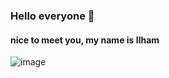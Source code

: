 ### Hello everyone 👋
#### nice to meet you, my name is Ilham


![image](https://img.shields.io/badge/Discord-5865F2?style=for-the-badge&logo=discord&logoColor=white{https://img.shields.io/badge/Discord-5865F2?style=for-the-badge&logo=discord&logoColor=white})


<!--
**Aireef/Aireef** is a ✨ _special_ ✨ repository because its `README.md` (this file) appears on your GitHub profile.

Here are some ideas to get you started:

- 🔭 I’m currently working on ...
- 🌱 I’m currently learning ...
- 👯 I’m looking to collaborate on ...
- 🤔 I’m looking for help with ...
- 💬 Ask me about ...
- 📫 How to reach me: ...
- 😄 Pronouns: ...
- ⚡ Fun fact: ...
-->
